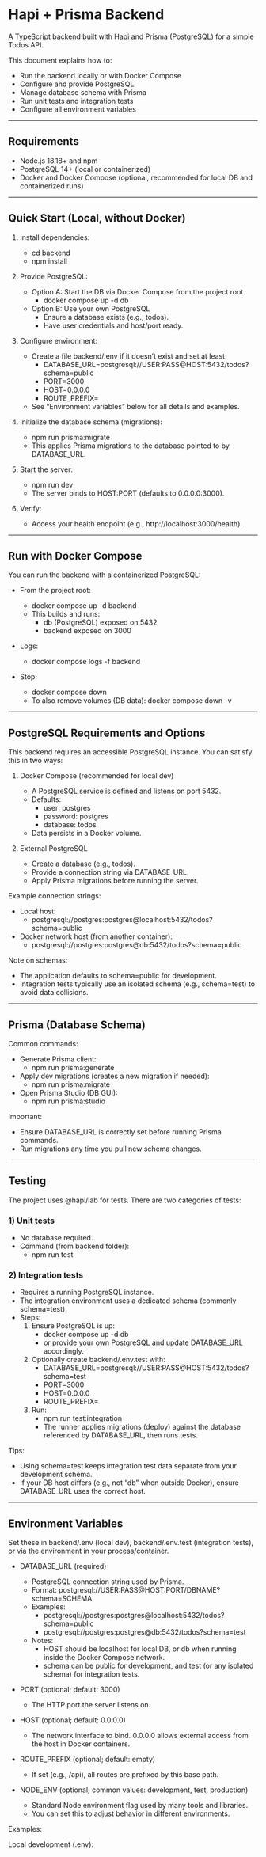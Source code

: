 # Hapi + Prisma Backend

A TypeScript backend built with Hapi and Prisma (PostgreSQL) for a simple Todos API.

This document explains how to:
- Run the backend locally or with Docker Compose
- Configure and provide PostgreSQL
- Manage database schema with Prisma
- Run unit tests and integration tests
- Configure all environment variables

---

## Requirements

- Node.js 18.18+ and npm
- PostgreSQL 14+ (local or containerized)
- Docker and Docker Compose (optional, recommended for local DB and containerized runs)

---

## Quick Start (Local, without Docker)

1) Install dependencies:
   - cd backend
   - npm install

2) Provide PostgreSQL:
   - Option A: Start the DB via Docker Compose from the project root
     - docker compose up -d db
   - Option B: Use your own PostgreSQL
     - Ensure a database exists (e.g., todos).
     - Have user credentials and host/port ready.

3) Configure environment:
   - Create a file backend/.env if it doesn’t exist and set at least:
     - DATABASE_URL=postgresql://USER:PASS@HOST:5432/todos?schema=public
     - PORT=3000
     - HOST=0.0.0.0
     - ROUTE_PREFIX=
   - See “Environment variables” below for all details and examples.

4) Initialize the database schema (migrations):
   - npm run prisma:migrate
   - This applies Prisma migrations to the database pointed to by DATABASE_URL.

5) Start the server:
   - npm run dev
   - The server binds to HOST:PORT (defaults to 0.0.0.0:3000).

6) Verify:
   - Access your health endpoint (e.g., http://localhost:3000/health).

---

## Run with Docker Compose

You can run the backend with a containerized PostgreSQL:

- From the project root:
  - docker compose up -d backend
  - This builds and runs:
    - db (PostgreSQL) exposed on 5432
    - backend exposed on 3000

- Logs:
  - docker compose logs -f backend

- Stop:
  - docker compose down
  - To also remove volumes (DB data): docker compose down -v

---

## PostgreSQL Requirements and Options

This backend requires an accessible PostgreSQL instance. You can satisfy this in two ways:

1) Docker Compose (recommended for local dev)
   - A PostgreSQL service is defined and listens on port 5432.
   - Defaults:
     - user: postgres
     - password: postgres
     - database: todos
   - Data persists in a Docker volume.

2) External PostgreSQL
   - Create a database (e.g., todos).
   - Provide a connection string via DATABASE_URL.
   - Apply Prisma migrations before running the server.

Example connection strings:
- Local host:
  - postgresql://postgres:postgres@localhost:5432/todos?schema=public
- Docker network host (from another container):
  - postgresql://postgres:postgres@db:5432/todos?schema=public

Note on schemas:
- The application defaults to schema=public for development.
- Integration tests typically use an isolated schema (e.g., schema=test) to avoid data collisions.

---

## Prisma (Database Schema)

Common commands:
- Generate Prisma client:
  - npm run prisma:generate
- Apply dev migrations (creates a new migration if needed):
  - npm run prisma:migrate
- Open Prisma Studio (DB GUI):
  - npm run prisma:studio

Important:
- Ensure DATABASE_URL is correctly set before running Prisma commands.
- Run migrations any time you pull new schema changes.

---

## Testing

The project uses @hapi/lab for tests. There are two categories of tests:

### 1) Unit tests
- No database required.
- Command (from backend folder):
  - npm run test

### 2) Integration tests
- Requires a running PostgreSQL instance.
- The integration environment uses a dedicated schema (commonly schema=test).
- Steps:
  1) Ensure PostgreSQL is up:
     - docker compose up -d db
     - or provide your own PostgreSQL and update DATABASE_URL accordingly.
  2) Optionally create backend/.env.test with:
     - DATABASE_URL=postgresql://USER:PASS@HOST:5432/todos?schema=test
     - PORT=3000
     - HOST=0.0.0.0
     - ROUTE_PREFIX=
  3) Run:
     - npm run test:integration
     - The runner applies migrations (deploy) against the database referenced by DATABASE_URL, then runs tests.

Tips:
- Using schema=test keeps integration test data separate from your development schema.
- If your DB host differs (e.g., not “db” when outside Docker), ensure DATABASE_URL uses the correct host.

---

## Environment Variables

Set these in backend/.env (local dev), backend/.env.test (integration tests), or via the environment in your process/container.

- DATABASE_URL (required)
  - PostgreSQL connection string used by Prisma.
  - Format: postgresql://USER:PASS@HOST:PORT/DBNAME?schema=SCHEMA
  - Examples:
    - postgresql://postgres:postgres@localhost:5432/todos?schema=public
    - postgresql://postgres:postgres@db:5432/todos?schema=test
  - Notes:
    - HOST should be localhost for local DB, or db when running inside the Docker Compose network.
    - schema can be public for development, and test (or any isolated schema) for integration tests.

- PORT (optional; default: 3000)
  - The HTTP port the server listens on.

- HOST (optional; default: 0.0.0.0)
  - The network interface to bind. 0.0.0.0 allows external access from the host in Docker containers.

- ROUTE_PREFIX (optional; default: empty)
  - If set (e.g., /api), all routes are prefixed by this base path.

- NODE_ENV (optional; common values: development, test, production)
  - Standard Node environment flag used by many tools and libraries.
  - You can set this to adjust behavior in different environments.

Examples:

Local development (.env):
